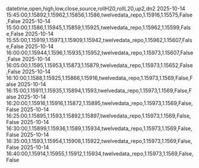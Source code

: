 datetime,open,high,low,close,source,rollH20,rollL20,up2,dn2
2025-10-14 15:45:00,1.15892,1.15962,1.15856,1.1586,twelvedata_repo,1.15916,1.15575,False,False
2025-10-14 15:50:00,1.1586,1.15945,1.15859,1.15925,twelvedata_repo,1.15962,1.15599,False,False
2025-10-14 15:55:00,1.15919,1.15973,1.15909,1.15942,twelvedata_repo,1.15962,1.15607,False,False
2025-10-14 16:00:00,1.15944,1.1596,1.15935,1.15952,twelvedata_repo,1.15973,1.15607,False,False
2025-10-14 16:05:00,1.1595,1.15953,1.15873,1.15879,twelvedata_repo,1.15973,1.15652,False,False
2025-10-14 16:10:00,1.1588,1.15925,1.15866,1.15916,twelvedata_repo,1.15973,1.1569,False,False
2025-10-14 16:15:00,1.15911,1.15935,1.15894,1.1593,twelvedata_repo,1.15973,1.1569,False,False
2025-10-14 16:20:00,1.15916,1.15916,1.15872,1.15895,twelvedata_repo,1.15973,1.1569,False,False
2025-10-14 16:25:00,1.15895,1.1593,1.15892,1.15897,twelvedata_repo,1.15973,1.1569,False,False
2025-10-14 16:30:00,1.15899,1.15936,1.1589,1.15934,twelvedata_repo,1.15973,1.1569,False,False
2025-10-14 16:35:00,1.1593,1.15954,1.15908,1.15922,twelvedata_repo,1.15973,1.1569,False,False
2025-10-14 16:40:00,1.15914,1.15955,1.15912,1.15934,twelvedata_repo,1.15973,1.1569,False,False
